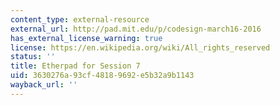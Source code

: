 ```yaml
---
content_type: external-resource
external_url: http://pad.mit.edu/p/codesign-march16-2016
has_external_license_warning: true
license: https://en.wikipedia.org/wiki/All_rights_reserved
status: ''
title: Etherpad for Session 7
uid: 3630276a-93cf-4818-9692-e5b32a9b1143
wayback_url: ''
---
```

